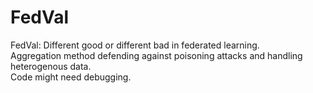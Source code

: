 # FedVal
FedVal: Different good or different bad in federated learning.  
Aggregation method defending against poisoning attacks and handling heterogenous data.  
Code might need debugging.  
